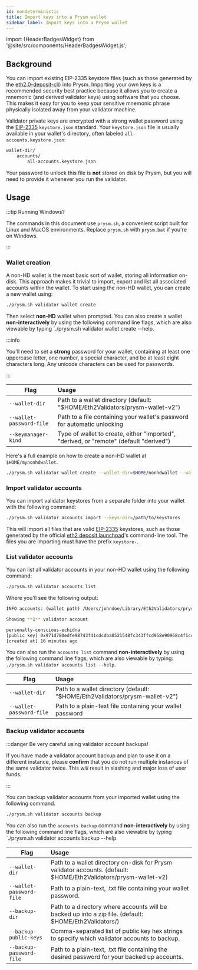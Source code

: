 ```yaml
---
id: nondeterministic
title: Import keys into a Prysm wallet
sidebar_label: Import keys into a Prysm wallet
---
```


import {HeaderBadgesWidget} from '@site/src/components/HeaderBadgesWidget.js';

<HeaderBadgesWidget />

## Background

You can import existing EIP-2335 keystore files (such as those generated by the [eth2.0-deposit-cli](https://github.com/ethereum/eth2.0-deposit-cli)) into Prysm. Importing your own keys is a recommended security best practice because it allows you to create a mnemonic (and derived validator keys) using software that you choose. This makes it easy for you to keep your sensitive mnemonic phrase physically isolated away from your validator machine.

Validator private keys are encrypted with a strong wallet password using the [EIP-2335](https://eips.ethereum.org/EIPS/eip-2335) `keystore.json` standard. Your `keystore.json` file is usually available in your wallet's directory, often labeled `all-accounts.keystore.json`:

```sh
wallet-dir/
	accounts/
		all-accounts.keystore.json
```

Your password to unlock this file is **not** stored on disk by Prysm, but you will need to provide it whenever you run the validator.

## Usage

:::tip Running Windows?

The commands in this document use `prysm.sh`, a convenient script built for Linux and MacOS environments. Replace `prysm.sh` with `prysm.bat` if you're on Windows.

:::

### Wallet creation

A non-HD wallet is the most basic sort of wallet, storing all information on-disk. This approach makes it trivial to import, export and list all associated accounts within the wallet. To start using the non-HD wallet, you can create a new wallet using:

```bash
./prysm.sh validator wallet create
```

Then select **non-HD** wallet when prompted. You can also create a wallet **non-interactively** by using the following command line flags, which are also viewable by typing `./prysm.sh validator wallet create --help.

:::info

You'll need to set a **strong** password for your wallet, containing at least one uppercase letter, one number, a special character, and be at least eight characters long. Any unicode characters can be used for passwords.

:::

| Flag                     | Usage                                                                                  |
| ------------------------ | :------------------------------------------------------------------------------------- |
| `--wallet-dir`           | Path to a wallet directory (default: "$HOME/Eth2Validators/prysm-wallet-v2")           |
| `--wallet-password-file` | Path to a file containing your wallet's password for automatic unlocking               |
| `--keymanager-kind`      | Type of wallet to create, either "imported", "derived, or "remote" (default "derived") |

Here's a full example on how to create a non-HD wallet at `$HOME/mynonhdwallet`.

```bash
./prysm.sh validator wallet create --wallet-dir=$HOME/nonhdwallet --wallet-password-file=/path/to/password.txt --keymanager-kind=imported
```

### Import validator accounts

You can import validator keystores from a separate folder into your wallet with the following command:

```bash
./prysm.sh validator accounts import --keys-dir=/path/to/keystores
```

This will import all files that are valid [EIP-2335](https://eips.ethereum.org/EIPS/eip-2335) keystores, such as those generated by the official [eth2 deposit launchpad](https://launchpad.ethereum.org/)'s command-line tool. The files you are importing must have the prefix `keystore-`.

### List validator accounts

You can list all validator accounts in your non-HD wallet using the following command:

```bash
./prysm.sh validator accounts list
```

Where you'll see the following output:

```bash
INFO accounts: (wallet path) /Users/johndoe/Library/Eth2Validators/prysm-wallet-v2

Showing **1** validator account

personally-conscious-echidna
[public key] 0x971d780edfe98743f41cdcdba8521548fc343ffcd958e90968c4f1cc5a2e9b6ea11a984397c34c6cc13e9d4e8d14ce1e
[created at] 16 minutes ago
```

You can also run the `accounts list` command **non-interactively** by using the following command line flags, which are also viewable by typing: `./prysm.sh validator accounts list --help`.

| Flag                     | Usage                                                                        |
| ------------------------ | :--------------------------------------------------------------------------- |
| `--wallet-dir`           | Path to a wallet directory (default: "$HOME/Eth2Validators/prysm-wallet-v2") |
| `--wallet-password-file` | Path to a plain-text file containing your wallet password                    |


### Backup validator accounts

:::danger Be very careful using validator account backups!

If you have made a validator account backup and plan to use it on a different instance, 
please **confirm** that you do not run multiple instances of the same validator twice. 
This _will_ result in slashing and major loss of user funds.

:::


You can backup validator accounts from your imported wallet using the following command.

```bash
./prysm.sh validator accounts backup
```

You can also run the `accounts backup` command **non-interactively** by using the following command line flags, which are also viewable by typing `./prysm.sh validator accounts backup --help.

| Flag                     | Usage                                                                                                            |
| ------------------------ | :--------------------------------------------------------------------------------------------------------------- |
| `--wallet-dir`           | Path to a wallet directory on-disk for Prysm validator accounts. (default: $HOME/Eth2Validators/prysm-wallet-v2) |
| `--wallet-password-file` | Path to a plain-text, .txt file containing your wallet password.                                                 |
| `--backup-dir`           | Path to a directory where accounts will be backed up into a zip file. (default: $HOME/Eth2Validators/)           |
| `--backup-public-keys`   | Comma-separated list of public key hex strings to specify which validator accounts to backup.                    |
| `--backup-password-file` | Path to a plain-text, .txt file containing the desired password for your backed up accounts.                     |

